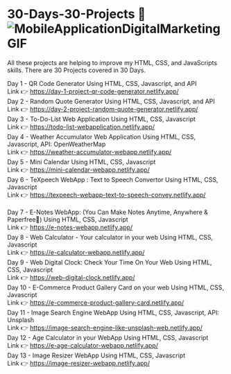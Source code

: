 # 30-Days-30-Projects 🎯 <br> ![MobileApplicationDigitalMarketingGIF](https://github.com/Nitish105/30-Days-30-Projects/assets/83354680/722fa7b1-bfbf-4daa-88ca-32147d2f1fb1)

All these projects are helping to improve my HTML, CSS, and JavaScripts skills.
There are 30 Projects covered in 30 Days.

Day 1 - QR Code Generator Using HTML, CSS, Javascript, and API <br>
        Link 👉 https://day-1-project-qr-code-generator.netlify.app/ 
        <br>
Day 2 - Random Quote Generator Using HTML, CSS, Javascript, and API <br>
        Link 👉 https://day-2-project-random-quote-generator.netlify.app/
        <br>
Day 3 - To-Do-List Web Application Using HTML, CSS, Javascript <br>
        Link 👉 https://todo-list-webapplication.netlify.app/
        <br>
Day 4 - Weather Accumulator Web Application Using HTML, CSS, Javascript, API: OpenWeatherMap <br>
        Link 👉 https://weather-accumulator-webapp.netlify.app/
        <br>
Day 5 - Mini Calendar Using HTML, CSS, Javascript <br>
        Link 👉 https://mini-calendar-webapp.netlify.app/
        <br>
Day 6 - TeXpeech WebApp : Text to Speech Convertor Using HTML, CSS, Javascript <br>
        Link 👉 https://texpeech-webapp-text-to-speech-convey.netlify.app/  
        <br>
Day 7 - E-Notes WebApp: (You Can Make Notes Anytime, Anywhere & Paperfree📝) Using HTML, CSS, Javascript <br>
        Link 👉 https://e-notes-webapp.netlify.app/
        <br>
Day 8 - Web Calculator - Your calculator in your web Using HTML, CSS, Javascript <br>
        Link 👉 https://e-calculator-webapp.netlify.app/ 
        <br>
Day 9 - Web Digital Clock: Check Your Time On Your Web Using HTML, CSS, Javascript <br>
        Link 👉 https://web-digital-clock.netlify.app/
        <br>
Day 10 - E-Commerce Product Gallery Card on your web Using HTML, CSS, Javascript <br>
        Link 👉 https://e-commerce-product-gallery-card.netlify.app/
        <br>
Day 11 - Image Search Engine WebApp Using HTML, CSS, Javascript, API: Unsplash <br>
        Link 👉 https://image-search-engine-like-unsplash-web.netlify.app/ 
        <br>
Day 12 - Age Calculator in your WebApp Using HTML, CSS, Javascript <br>
        Link 👉 https://e-age-calculator-webapp.netlify.app/
        <br>
Day 13 - Image Resizer WebApp Using HTML, CSS, Javascript <br>
        Link 👉 https://image-resizer-webapp.netlify.app/

